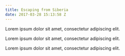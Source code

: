 ```yaml
---
title: Escaping from Siberia
date: 2017-03-28 15:13:58 Z
---
```


Lorem ipsum dolor sit amet, consectetur adipiscing elit. 

Lorem ipsum dolor sit amet, consectetur adipiscing elit. 

Lorem ipsum dolor sit amet, consectetur adipiscing elit. 